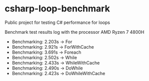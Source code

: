 # csharp-loop-benchmark
Public project for testing C# performance for loops

Benchmark test results log with the processor AMD Ryzen 7 4800H

- Benchmarking: 2.203s -> For
- Benchmarking: 2.921s -> ForWithCache
- Benchmarking: 3.691s -> Foreach
- Benchmarking: 2.502s -> While
- Benchmarking: 2.433s -> WhileWithCache
- Benchmarking: 2.490s -> DoWhile
- Benchmarking: 2.423s -> DoWhileWithCache
